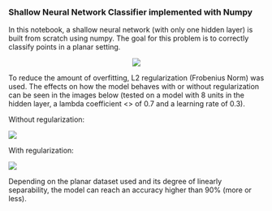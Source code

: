 ### Shallow Neural Network Classifier implemented with Numpy ###

In this notebook, a shallow neural network (with only one hidden layer) is built from scratch using numpy. The goal for this problem is to correctly classify points in a planar setting.

<p align="center">
  <img src="https://user-images.githubusercontent.com/88616177/134171168-571f5a15-b6a1-41fd-9032-b82bff29d2b4.png">
</p>

To reduce the amount of overfitting, L2 regularization (Frobenius Norm) was used. The effects on how the model behaves with or without regularization can be seen in the images below (tested on a model with 8 units in the hidden layer, a lambda coefficient <<from L2 regularization formula>> of 0.7 and a learning rate of 0.3). 

Without regularization: 

<p align="left">
  <img src="https://user-images.githubusercontent.com/88616177/134173304-c2963935-24da-449e-a12f-701499fd3626.png">
</p>

With regularization:

<p align="left">
  <img src="https://user-images.githubusercontent.com/88616177/134173387-b756f1d7-42d8-42b7-9833-4f6f7c543c2e.png">
</p>

Depending on the planar dataset used and its degree of linearly separability, the model can reach an accuracy higher than 90% (more or less).
